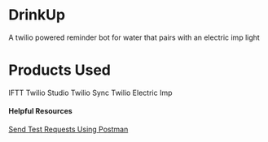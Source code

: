 # DrinkUp
A twilio powered reminder bot for water that pairs with an electric imp light

# Products Used
IFTT
Twilio Studio
Twilio Sync
Twilio Electric Imp




#### Helpful Resources
[Send Test Requests Using Postman](https://www.twilio.com/blog/send-test-http-requests-twilio-sms-postman)
